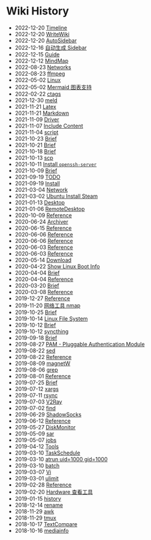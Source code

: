 # Wiki History

- 2022-12-20   [Timeline](/Features_Timeline)
- 2022-12-20   [WriteWiki](/Guide_WriteWiki)
- 2022-12-20   [AutoSidebar](/Guide_AutoSidebar)
- 2022-12-16   [自动生成 Sidebar](/Features_AutoSidebar)
- 2022-12-15   [Guide](/Guide)
- 2022-12-12   [MindMap](/Features_MindMap)
- 2022-08-23   [Networks](/0060_Linux_Networks)
- 2022-08-23   [ffmpeg](/Linux_Tools_ffmpeg)
- 2022-05-02   [Linux](/Linux)
- 2022-05-02   [Mermaid 图表支持](/Features_Mermaid)
- 2022-02-22   [ctags](/Linux_Tools_ctags)
- 2021-12-30   [meld](/Linux_Tools_meld)
- 2021-11-21   [Latex](/Features_Latex)
- 2021-11-21   [Markdown](/Features_Markdown)
- 2021-11-09   [Driver](/Linux_Driver)
- 2021-11-07   [Include Content](/Features_IncludeContent)
- 2021-11-04   [script](/Linux_Tools_script)
- 2021-10-23   [Brief](/Linux_Tools_cal)
- 2021-10-21   [Brief](/Linux_Tools_xset)
- 2021-10-18   [Brief](/Linux_Tools_top)
- 2021-10-13   [scp](/Linux_Tools_scp)
- 2021-10-11   [Install `openssh-server`](/Linux_Tools_SSH)
- 2021-10-09   [Brief](/Linux_Tools_chrt)
- 2021-09-19   [TODO](/TODO)
- 2021-09-19   [Install](/Linux_Install)
- 2021-03-04   [Network](/Linux_Tools_Network)
- 2021-03-02   [Ubuntu Install Steam](/0063_Ubuntu_InstallSteam)
- 2021-01-13   [Desktop](/Linux_Desktop)
- 2021-01-06   [RemoteDesktop](/Ubuntu_RemoteDesktop)
- 2020-10-09   [Reference](/Linux_Tools_snap)
- 2020-06-24   [Archiver](/Linux_Tools_Archiver)
- 2020-06-15   [Reference](/Linux_Tools_kill)
- 2020-06-06   [Reference](/Linux_Tools_Vi_UseCase)
- 2020-06-06   [Reference](/Linux_Tools_Vi_Plugins)
- 2020-06-03   [Reference](/Linux_Tools_updatealternatives)
- 2020-06-03   [Reference](/Linux_Tools_APT)
- 2020-05-14   [Download](/Linux_Tools_Download)
- 2020-04-22   [Show Linux Boot Info](/0061_Tools_ShowBootInfo)
- 2020-04-04   [Brief](/Linux_Tools_image2string)
- 2020-04-04   [Reference](/Linux_Tools_tree)
- 2020-03-20   [Brief](/Linux_Tools_taskset)
- 2020-03-08   [Reference](/Linux_Tools_ln)
- 2019-12-27   [Reference](/Linux_Tools_tophtop)
- 2019-11-20   [网络工具 nmap](/0062_Tools_nmap)
- 2019-10-25   [Brief](/Linux_Tools_sort)
- 2019-10-14   [Linux File System](/0064_FileSystem)
- 2019-10-12   [Brief](/Linux_Tools_bc)
- 2019-10-12   [syncthing](/Linux_Tools_syncthing)
- 2019-09-18   [Brief](/Linux_Tools_shuf)
- 2019-08-27   [PAM - Pluggable Authentication Module](/0065_Security_PAM)
- 2019-08-22   [sed](/Linux_Tools_sed)
- 2019-08-22   [Reference](/Linux_Tools_tr)
- 2019-08-09   [magnetW](/Linux_Tools_Download_magnetW)
- 2019-08-06   [grep](/Linux_Tools_grep)
- 2019-08-01   [Reference](/Linux_Tools_date)
- 2019-07-25   [Brief](/Linux_Tools_ls)
- 2019-07-12   [xargs](/Linux_Tools_xargs)
- 2019-07-11   [rsync](/Linux_Tools_rsync)
- 2019-07-03   [V2Ray](/0066_Networks_Proxy_V2Ray)
- 2019-07-02   [find](/Linux_Tools_find)
- 2019-06-29   [ShadowSocks](/0067_Networks_Proxy_shadowsocks)
- 2019-06-12   [Reference](/Linux_Tools_Samba)
- 2019-05-27   [DiskMonitor](/Linux_Tools_DiskMonitor)
- 2019-05-09   [sar](/Linux_Tools_sar)
- 2019-05-07   [jobs](/Linux_Tools_jobs)
- 2019-04-12   [Tools](/Linux_Tools)
- 2019-03-10   [TaskSchedule](/Linux_Tools_TaskSchedule)
- 2019-03-10   [atrun uid=1000 gid=1000](/Linux_Tools_at)
- 2019-03-10   [batch](/Linux_Tools_batch)
- 2019-03-07   [Vi](/Linux_Tools_Vi)
- 2019-03-01   [ulimit](/Linux_Tools_ulimit)
- 2019-02-28   [Reference](/Linux_Tools_json)
- 2019-02-20   [Hardware 查看工具](/0068_Tools_HardwareInfo)
- 2019-01-15   [history](/Linux_Tools_history)
- 2018-12-14   [rename](/Linux_Tools_rename)
- 2018-11-29   [awk](/Linux_Tools_awk)
- 2018-11-29   [tmux](/Linux_Tools_tmux)
- 2018-10-17   [TextCompare](/Linux_Tools_TextCompare)
- 2018-10-16   [mediainfo](/Linux_Tools_mediainfo)
